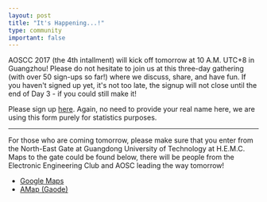 ```yaml
---
layout: post
title: "It's Happening...!"
type: community
important: false
---
```


AOSCC 2017 (the 4th intallment) will kick off tomorrow at 10 A.M. UTC+8 in Guangzhou! Please do not hesitate to join us at this three-day gathering (with over 50 sign-ups so far!) where we discuss, share, and have fun. If you haven't signed up yet, it's not too late, the signup will not close until the end of Day 3 - if you could still make it!

Please sign up [here](https://survey.aosc.io/index.php/557612?lang=en&encode=). Again, no need to provide your real name here, we are using this form purely for statistics purposes.

--------

For those who are coming tomorrow, please make sure that you enter from the North-East Gate at Guangdong University of Technology at H.E.M.C. Maps to the gate could be found below, there will be people from the Electronic Engineering Club and AOSC leading the way tomorrow!

- [Google Maps](https://www.google.com.sg/maps/dir/23.0387839,113.4006536/%E4%B8%AD%E5%9B%BD%E5%B9%BF%E4%B8%9C%E7%9C%81%E5%B9%BF%E5%B7%9E%E5%B8%82%E7%95%AA%E7%A6%BA%E5%8C%BA%E5%B9%BF%E4%B8%9C%E5%B7%A5%E4%B8%9A%E5%A4%A7%E5%AD%A6%E5%AE%9E%E9%AA%8C%E5%9B%9B%E5%8F%B7%E6%A5%BC/@23.0383065,113.3991838,18z/am=t/data=!4m8!4m7!1m0!1m5!1m1!1s0x3403aad94a278a3f:0xf2ebd2723d97b2f5!2m2!1d113.3997973!2d23.0378993?hl=en)
- [AMap (Gaode)](http://ditu.amap.com/dir?from%5Bname%5D=%E5%B9%BF%E4%B8%9C%E5%B7%A5%E4%B8%9A%E5%A4%A7%E5%AD%A6%E5%A4%A7%E5%AD%A6%E5%9F%8E%E6%A0%A1%E5%8C%BA(%E4%B8%9C%E5%8C%97%E9%97%A8)&from%5Blnglat%5D=113.400750%2C23.038894&from%5Bid%5D=B0FFH1ZJPK&from%5Bpoitype%5D=991400&from%5Badcode%5D=440100&from%5Bmodxy%5D=113.400750%2C23.038894&to%5Badcode%5D=440113&to%5Bname%5D=%E5%B9%BF%E4%B8%9C%E5%B7%A5%E4%B8%9A%E5%A4%A7%E5%AD%A6-%E5%AE%9E%E9%AA%8C4%E5%8F%B7%E6%A5%BC&to%5Bid%5D=B00141S9QO&to%5Bpoitype%5D=190403&to%5Blnglat%5D=113.39997399999999%2C23.037893&to%5Bmodxy%5D=&type=walk&policy=0&dateTime=now)
